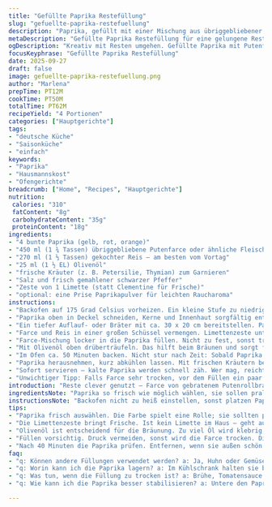 ```yaml
---
title: "Gefüllte Paprika Restefüllung"
slug: "gefuellte-paprika-restefuellung"
description: "Paprika, gefüllt mit einer Mischung aus übriggebliebener Putenfarce und Reis. Bunt, saftig – gute Resteverwertung. Orangenschale ersetzt durch Limettenzeste für frische Note. Im Ofen gebacken, bis die Paprika weich, aber noch stabil sind. Kräuter geben den letzten Kick. Vegetarische Alternative oder mit anderem Farce-Typ möglich. Salz und Pfeffer passen dann an. Funktioniert mit Vollkornreis als ballaststoffreiche Version. "
metaDescription: "Gefüllte Paprika Restefüllung für eine gelungene Resteverwertung. Schmackhaft und bunt statt langweilig."
ogDescription: "Kreativ mit Resten umgehen. Gefüllte Paprika mit Putenfarce und Reis, frisch und saftig."
focusKeyphrase: "Gefüllte Paprika Restefüllung"
date: 2025-09-27
draft: false
image: gefuellte-paprika-restefuellung.png
author: "Marlena"
prepTime: PT12M
cookTime: PT50M
totalTime: PT62M
recipeYield: "4 Portionen"
categories: ["Hauptgerichte"]
tags:
- "deutsche Küche"
- "Saisonküche"
- "einfach"
keywords:
- "Paprika"
- "Hausmannskost"
- "Ofengerichte"
breadcrumb: ["Home", "Recipes", "Hauptgerichte"]
nutrition: 
 calories: "310"
 fatContent: "8g"
 carbohydrateContent: "35g"
 proteinContent: "18g"
ingredients:
- "4 bunte Paprika (gelb, rot, orange)"
- "450 ml (1 ¾ Tassen) übriggebliebene Putenfarce oder ähnliche Fleischfüllung"
- "270 ml (1 ⅓ Tassen) gekochter Reis – am besten vom Vortag"
- "25 ml (1 ½ EL) Olivenöl"
- "frische Kräuter (z. B. Petersilie, Thymian) zum Garnieren"
- "Salz und frisch gemahlener schwarzer Pfeffer"
- "Zeste von 1 Limette (statt Clementine für Frische)"
- "optional: eine Prise Paprikapulver für leichten Raucharoma"
instructions:
- "Backofen auf 175 Grad Celsius vorheizen. Ein kleine Stufe zu niedrig, damit Paprika nicht schrumpfen oder anbrennen."
- "Paprika oben in Deckel schneiden, Kerne und Innenhaut sorgfältig entfernen. Manchmal schneide ich unten eine kleine Scheibe ab, damit sie stabil stehen – nicht zu viel, sonst wird’s matschig."
- "Ein tiefer Auflauf- oder Bräter mit ca. 30 x 20 cm bereitstellen. Paprika reinsetzen, stehen bleiben – sonst fällt alles um."
- "Farce und Reis in einer großen Schüssel vermengen. Limettenzeste untermischen für den Frischekick. Mit Salz, Pfeffer abschmecken. Wer mutig, fügt bisschen Paprikapulver hinzu für mehr Tiefe."
- "Farce-Mischung locker in die Paprika füllen. Nicht zu fest, sonst trocknet die Masse aus. Deckel wieder aufsetzen – wichtig für saftige Füllung."
- "Mit Olivenöl oben drüberträufeln. Das hilft beim Bräunen und sorgt für glänzende Oberfläche."
- "Im Ofen ca. 50 Minuten backen. Nicht stur nach Zeit: Sobald Paprika weich sind, aber noch Biss haben – das hört man auch leicht. Dabei öfter mal durch die Küche läuft, riecht man, wenn die Füllung beginnt zu karamellisieren."
- "Paprika herausnehmen, kurz abkühlen lassen. Mit frischen Kräutern bestreuen. Gibt nicht nur Optik, sondern bindet Aromen."
- "Sofort servieren – kalte Paprika werden schnell zäh. Wer mag, reicht dazu einen Klecks griechischen Joghurt oder vegane Alternative."
- "Unwichtiger Tipp: Falls Farce sehr trocken, vor dem Füllen ein paar EL Brühe oder Tomatensauce unterrühren. Sonst wird’s bröckelig."
introduction: "Reste clever genutzt – Farce von gebratenem Putenrollbraten mixe ich gern mit Reis, verfeinere mit Limettenzeste statt der üblichen Clementine. Bietet Extra-Frische, die oft fehlt bei Resten. Paprika eignen sich super als natürliches Gefäß, das im Ofen eingekocht wird, langsam weich und süßlich schmeckt. Habe ausprobiert, die Paprika unten etwas zu stutzen – hält sie stabil, ohne matschige Unterseite. Wichtig: Füllung nicht zu pressen, sonst wird trocken. Wer’s eilig hat, kontrolliert nach etwa 40 Minuten, die Garzeit kann variieren je nach Paprikagröße. Kräuter zum Schluss, nicht vorher, sonst verlieren sie Aroma. "
ingredientsNote: "Paprika so frisch wie möglich wählen, sie sollen prall sein ohne weiche Stellen. Übriggebliebene Farce muss nicht exakt Pute sein, funktioniert auch mit Huhn, Ente oder vegetarischen Varianten. Reis vom Vortag, kalt, sorgt für bessere Bissfestigkeit – frisch gekocht wird matschig. Olivenöl am Ende sorgt für Farbig-Glanz; wird mit zu frühem Öl oft öltriefend und verbrennt. Limetten- oder Zitronenzeste bringt Frische, Clementine war mir zu süß in früheren Versuchen. Kräuter frisch und fein gehackt, falls trocken – einfach weglassen, aber aromatischer wird’s so. Salz und Pfeffer jedes Mal prüfen, Reste sind oft entweder fad oder zu stark gewürzt – abschmecken nicht vergessen. "
instructionsNote: "Backofen nicht zu heiß einstellen, sonst platzen Paprika oder Füllung wird zu trocken. Deckel der Paprika aufsetzen hält Feuchtigkeit im Inneren. Das Auge und die Finger entscheiden mehr als die Zeit. Wenn Paprika außen noch leuchten, innen weich und die Füllung beim leichten Drücken fast nachgibt, ist es Zeit. Mehrmaliges Nachkontrollieren lohnt – die letzten 10 Minuten können über gar oder zu fest entscheiden. Die Mischung soll saftig, nicht breiig sein; deshalb die Reis-Fleischverhältnis beobachten. Füllung nicht zu fest stopfen, erlaubt Luftzirkulation. Wenn du am Rand des Topfes die Flüssigkeit leicht köcheln hörst, stimmt die Feuchtigkeit. Kräuter erst kurz vor dem Servieren, sie vertrocknen sonst. Restliche Farce kann man auch in Form von kleinen Bratlingen braten – nicht nur in Paprika stopfen."
tips:
- "Paprika frisch auswählen. Die Farbe spielt eine Rolle; sie sollten prall und knackig sein. Achte auf weiche Stellen, das kann zu einer matschigen Füllung führen. Falls keine frischen Paprika zur Hand – nehme Dosengemüse oder tiefgefroren, aber dann musst du die Garzeit anpassen. Zudem darauf achten, dass die Füllung nicht zu trocken wird."
- "Die Limettenzeste bringt Frische. Ist kein Limette im Haus – geht auch eine Zitrone oder etwas Essig. Limette nach Belieben, ein bisschen mehr bringt oft Geschmack, aber nicht übertreiben. Zudem mit Kräutern experimentieren. Basilikum, Schnittlauch gibt es je nach Vorliebe und Saison. Sie bringen den letzten Kick."
- "Olivenöl ist entscheidend für die Bräunung. Zu viel Öl wird klebrig, zu wenig lässt es austrocknen. Also spritze es vorsichtig. Das richtige Öl wählen. Hochwertiges Olivenöl hat weniger Bitterstoffe. Beim Karamellisieren in der Küche riecht man, wann die Füllung anfängt, das Aroma wechselt."
- "Füllen vorsichtig. Druck vermeiden, sonst wird die Farce trocken. Die Paprika sollten weich, aber stabil bleiben. Weniger ist manchmal mehr. Es geht darum, die richtige Konsistenz zu finden. Falls die Füllung bröckelig wird – ein paar Esslöffel Brühe unterrühren, vor dem Füllen. Das hilft."
- "Nach 40 Minuten die Paprika prüfen. Entfernen, wenn sie außen schön leuchten. Aber innen sollte sie immer noch einen Biss haben. Wenn nicht sicher, stich mit einer Gabel rein. Wenn's kaum Widerstand gibt, sind sie gar. Nach dem Backen mit frischen Kräutern bestreuen, bringt zusätzliche Aromen."
faq:
- "q: Können andere Füllungen verwendet werden? a: Ja, Huhn oder Gemüse sind tolle Alternativen. Vegane Farce – auch kein Problem. Einfach darauf achten, dass die Konsistenz stimmt. Besonders bei vegetarischen Varianten – eventuell mehr Flüssigkeit hinzugeben."
- "q: Worin kann ich die Paprika lagern? a: Im Kühlschrank halten sie bis zu drei Tage. Glückwunsch dazu, wenn die Füllung übrig bleibt. Ansonsten können die Paprika auch tiefgefroren werden. Vor dem Erhitzen langsame Gefrierung – sie verlieren weniger Struktur."
- "q: Was tun, wenn die Füllung zu trocken ist? a: Brühe, Tomatensauce vor dem Füllen hinzufügen. Optimal auch, wenn du die Füllung mit etwas Gemüsebrühe vermischst. Dadurch wird die Masse geschmeidiger und saftiger. Es gibt viele Variationen, spiel einfach ein bisschen damit."
- "q: Wie kann ich die Paprika besser stabilisieren? a: Untere den Paprika einen ganz kleinen Teil wegschneiden. Das hilft, sie stabil im Bräter zu positionieren. Aber nicht zu viel – sonst wird's matschig. Achte darauf, dass sie beim Füllen nicht zusammenbrechen."

---
```

